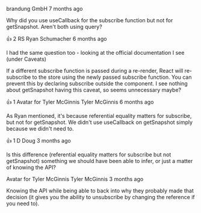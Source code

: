 brandung GmbH
7 months ago

Why did you use useCallback for the subscribe function but not for getSnapshot. Aren't both using query?



👍
2
RS
Ryan Schumacher
6 months ago

I had the same question too - looking at the official documentation I see (under Caveats)

If a different subscribe function is passed during a re-render, React will re-subscribe to the store using the newly passed subscribe function. You can prevent this by declaring subscribe outside the component.
I see nothing about getSnapshot having this caveat, so seems unnecessary maybe?



👍
1
Avatar for Tyler McGinnis
Tyler McGinnis
6 months ago

As Ryan mentioned, it's because referential equality matters for subscribe, but not for getSnapshot. We didn't use useCallback on getSnapshot simply because we didn't need to.



👍
1
D
Doug
3 months ago

Is this difference (referential equality matters for subscribe but not getSnapshot) something we should have been able to infer, or just a matter of knowing the API?


Avatar for Tyler McGinnis
Tyler McGinnis
3 months ago

Knowing the API while being able to back into why they probably made that decision (it gives you the ability to unsubscribe by changing the reference if you need to).